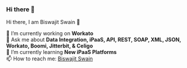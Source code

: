 ### Hi there 👋

<!--
**biswajitswain1997/biswajitswain1997** is a ✨ _special_ ✨ repository because its `README.md` (this file) appears on your GitHub profile.

Here are some ideas to get you started:

- 🔭 I’m currently working on ...
- 🌱 I’m currently learning ...
- 👯 I’m looking to collaborate on ...
- 🤔 I’m looking for help with ...
- 💬 Ask me about ...
- 📫 How to reach me: ...
- 😄 Pronouns: ...
- ⚡ Fun fact: ...
-->

Hi there, I am Biswajit Swain 👋

🔭 I’m currently working on <strong> Workato </strong> &nbsp; &nbsp;  &nbsp;  &nbsp; <br>
💬 Ask me about <strong> Data Integration, iPaaS, API, REST, SOAP, XML, JSON, Workato, Boomi, Jitterbit, & Celigo </strong>  &nbsp;  &nbsp;  &nbsp;  &nbsp; <br>
🌱 I’m currently learning <strong> New iPaaS Platforms </strong>  &nbsp;  &nbsp;  &nbsp; &nbsp; <br>
📫 How to reach me: <a href="https://www.linkedin.com/in/biswajit-s-352563133/" target="_blank">Biswajit Swain</a>  &nbsp;  &nbsp;  &nbsp;  &nbsp; <br>

<p align-"center">
<img src-"https://github-readme-stats.vercel.app/api?username-biswajitswain1997&show_icons-true" alt-"biswajitswain1997">
</p>


